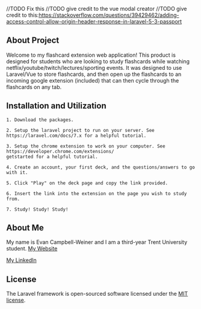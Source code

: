 //TODO Fix this
//TODO give credit to the vue modal creator
//TODO give credit to this:https://stackoverflow.com/questions/39429462/adding-access-control-allow-origin-header-response-in-laravel-5-3-passport

## About Project

Welcome to my flashcard extension web application! This product is designed for students who are looking to study 
flashcards while watching netflix/youtube/twitch/lectures/sporting events. It was designed to use Laravel/Vue to store flashcards, and then open up the flashcards to an incoming google extension (included) that can then cycle through the flashcards on any tab. 

## Installation and Utilization

    1. Download the packages.

    2. Setup the laravel project to run on your server. See https://laravel.com/docs/7.x for a helpful tutorial.

    3. Setup the chrome extension to work on your computer. See https://developer.chrome.com/extensions/
    getstarted for a helpful tutorial.

    4. Create an account, your first deck, and the questions/answers to go with it.
    
    5. Click "Play" on the deck page and copy the link provided.

    6. Insert the link into the extension on the page you wish to study from.

    7. Study! Study! Study!

## About Me
My name is Evan Campbell-Weiner and I am a third-year Trent University student. 
<a href="https://www.evancampbellweiner.com"> My Website</a>

<a href="https://www.linkedin.com/in/evancampbellweiner/"> My LinkedIn</a>



## License

The Laravel framework is open-sourced software licensed under the [MIT license](https://opensource.org/licenses/MIT).
